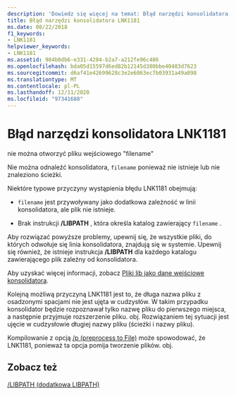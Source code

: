 ```yaml
---
description: 'Dowiedz się więcej na temat: Błąd narzędzi konsolidatora LNK1181'
title: Błąd narzędzi konsolidatora LNK1181
ms.date: 08/22/2018
f1_keywords:
- LNK1181
helpviewer_keywords:
- LNK1181
ms.assetid: 984b0db6-e331-4284-b2a7-a212fe96c486
ms.openlocfilehash: bda05d15597d6ed82b12145d380bbe40483d7623
ms.sourcegitcommit: d6af41e42699628c3e2e6063ec7b03931a49a098
ms.translationtype: MT
ms.contentlocale: pl-PL
ms.lasthandoff: 12/11/2020
ms.locfileid: "97341688"
---
```

# <a name="linker-tools-error-lnk1181"></a>Błąd narzędzi konsolidatora LNK1181

nie można otworzyć pliku wejściowego "filename"

Nie można odnaleźć konsolidatora, `filename` ponieważ nie istnieje lub nie znaleziono ścieżki.

Niektóre typowe przyczyny wystąpienia błędu LNK1181 obejmują:

- `filename` jest przywoływany jako dodatkowa zależność w linii konsolidatora, ale plik nie istnieje.

- Brak instrukcji **/LIBPATH** , która określa katalog zawierający `filename` .

Aby rozwiązać powyższe problemy, upewnij się, że wszystkie pliki, do których odwołuje się linia konsolidatora, znajdują się w systemie.  Upewnij się również, że istnieje instrukcja **/LIBPATH** dla każdego katalogu zawierającego plik zależny od konsolidatora.

Aby uzyskać więcej informacji, zobacz [Pliki lib jako dane wejściowe konsolidatora](../../build/reference/dot-lib-files-as-linker-input.md).

Kolejną możliwą przyczyną LNK1181 jest to, że długa nazwa pliku z osadzonymi spacjami nie jest ujęta w cudzysłów.  W takim przypadku konsolidator będzie rozpoznawał tylko nazwę pliku do pierwszego miejsca, a następnie przyjmuje rozszerzenie pliku. obj.  Rozwiązaniem tej sytuacji jest ujęcie w cudzysłowie długiej nazwy pliku (ścieżki i nazwy pliku).

Kompilowanie z opcją [/p (preprocess to File)](../../build/reference/p-preprocess-to-a-file.md) może spowodować, że LNK1181, ponieważ ta opcja pomija tworzenie plików. obj.

## <a name="see-also"></a>Zobacz też

[/LIBPATH (dodatkowa LIBPATH)](../../build/reference/libpath-additional-libpath.md)
